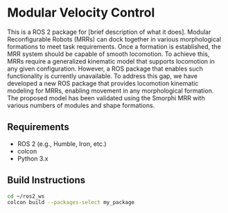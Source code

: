 # Modular Velocity Control

This is a ROS 2 package for [brief description of what it does].
Modular Reconfigurable Robots (MRRs) can dock together in various morphological formations to meet task requirements. Once a formation is established, the MRR system should be capable of smooth locomotion. To achieve this, MRRs require a generalized kinematic model that supports locomotion in any given configuration. However, a ROS package that enables such functionality is currently unavailable. To address this gap, we have developed a new ROS package that provides locomotion kinematic modeling for MRRs, enabling movement in any morphological formation. The proposed model has been validated using the Smorphi MRR with various numbers of modules and shape formations.

## Requirements

- ROS 2 (e.g., Humble, Iron, etc.)
- colcon
- Python 3.x

## Build Instructions

```bash
cd ~/ros2_ws
colcon build --packages-select my_package

